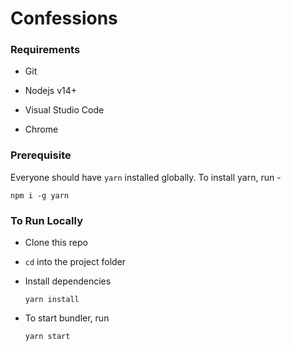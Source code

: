 # Confessions


### Requirements

- Git

- Nodejs v14+

- Visual Studio Code

- Chrome


### Prerequisite

Everyone should have `yarn` installed globally.
To install yarn, run -
```
npm i -g yarn
```


### To Run Locally

- Clone this repo

- `cd` into the project folder

- Install dependencies
  ```
  yarn install
  ```

- To start bundler, run
  ```
  yarn start
  ```